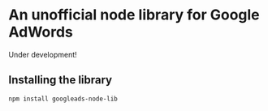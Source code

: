# An unofficial node library for Google AdWords
Under development!

## Installing the library

```bash
npm install googleads-node-lib
```
